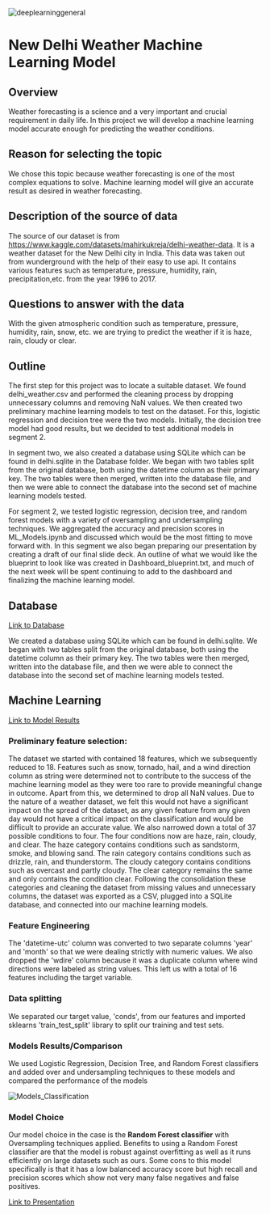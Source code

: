![deeplearninggeneral](https://user-images.githubusercontent.com/95719819/168449229-3b4df5d7-3ded-4cda-92c4-9c519a8229c9.png)
# New Delhi Weather Machine Learning Model

## Overview

Weather forecasting is a science and a very important and crucial requirement in daily life. In this project we will develop a machine learning model accurate enough for predicting the weather conditions.

## Reason for selecting the topic

We chose this topic because weather forecasting is one of the most complex equations to solve. Machine learning model will give an accurate result as desired in weather forecasting.

## Description of the source of data

The source of our dataset is from https://www.kaggle.com/datasets/mahirkukreja/delhi-weather-data. It is a weather dataset for the New Delhi city in India. 
This data was taken out from wunderground with the help of their easy to use api. It contains various features such as temperature, pressure, humidity, rain, precipitation,etc. from the year 1996 to 2017.

## Questions to answer with the data

With the given atmospheric condition such as temperature, pressure, humidity, rain, snow, etc. we are trying to predict the weather if it is haze, rain, cloudy or clear.

## Outline

The first step for this project was to locate a suitable dataset. We found delhi_weather.csv and performed the cleaning process by dropping unnecessary columns and removing NaN values. We then created two preliminary machine learning models to test on the dataset. For this, logistic regression and decision tree were the two models. Initially, the decision tree model had good results, but we decided to test additional models in segment 2.

In segment two, we also created a database using SQLite which can be found in delhi.sqlite in the Database folder. We began with two tables split from the original database, both using the datetime column as their primary key. The two tables were then merged, written into the database file, and then we were able to connect the database into the second set of machine learning models tested. 

For segment 2, we tested logistic regression, decision tree, and random forest models with a variety of oversampling and undersampling techniques. We aggregated the accuracy and precision scores in ML_Models.ipynb and discussed which would be the most fitting to move forward with. In this segment we also began preparing our presentation by creating a draft of our final slide deck. An outline of what we would like the blueprint to look like was created in Dashboard_blueprint.txt, and much of the next week will be spent continuing to add to the dashboard and finalizing the machine learning model.

## Database
[Link to Database](https://github.com/rankx034/final-project/tree/main/Database "Link to Database")

We created a database using SQLite which can be found in delhi.sqlite. We began with two tables split from the original database, both using the datetime column as their primary key. The two tables were then merged, written into the database file, and then we were able to connect the database into the second set of machine learning models tested. 

## Machine Learning

[Link to Model Results](https://github.com/rankx034/final-project/tree/kiruthikasbranch/MachineLearningModels)

### Preliminary feature selection: 
The dataset we started with contained 18 features, which we subsequently reduced to 18. Features such as snow, tornado, hail, and a wind direction column as string were determined not to contribute to the success of the machine learning model as they were too rare to provide meaningful change in outcome. Apart from this, we determined to drop all NaN values. Due to the nature of a weather dataset, we felt this would not have a significant impact on the spread of the dataset, as any given feature from any given day would not have a critical impact on the classification and would be difficult to provide an accurate value. We also narrowed down a total of 37 possible conditions to four. The four conditions now are haze, rain, cloudy, and clear. The haze category contains conditions such as sandstorm, smoke, and blowing sand. The rain category contains conditions such as drizzle, rain, and thunderstorm. The cloudy category contains conditions such as overcast and partly cloudy. The clear category remains the same and only contains the condition clear. Following the consolidation these categories and cleaning the dataset from missing values and unnecessary columns, the dataset was exported as a CSV, plugged into a SQLite database, and connected into our machine learning models.

### Feature Engineering
The 'datetime-utc' column was converted to two separate columns 'year' and 'month' so that we were dealing strictly with numeric values. We also dropped the 'wdire' column because it was a duplicate column where wind directions were labeled as string values. This left us with a total of 16 features including the target variable.

### Data splitting
We separated our target value, 'conds', from our features and imported sklearns 'train_test_split' library to split our training and test sets.

### Models Results/Comparison 
We used Logistic Regression, Decision Tree, and Random Forest classifiers and added over and undersampling techniques to these models and compared the performance of the models

![Models_Classification](https://user-images.githubusercontent.com/95719819/172069183-fdeb2c30-3327-4ecb-b3ce-3cdac8fbd1df.png)


### Model Choice
Our model choice in the case is the **Random Forest classifier** with Oversampling techniques applied. Benefits to using a Random Forest classifier are that the model is robust against overfitting as well as it runs efficiently on large datasets such as ours. Some cons to this model specifically is that it has a low balanced accuracy score but high recall and precision scores which show not very many false negatives and false positives.

[Link to Presentation](https://docs.google.com/presentation/d/1KeeU3EgppuTGKXcuOER7i4_vZN0HvCgSK5DiS5jiEsY/edit#slide=id.g12edf083185_0_1 "Link to Presentation")
